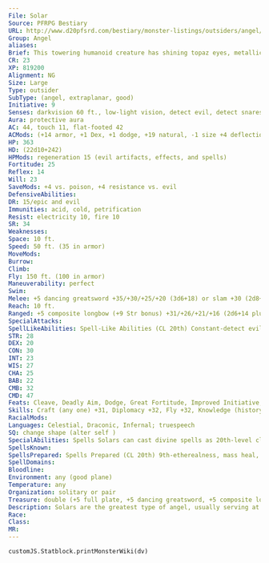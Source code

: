 ```yaml
---
File: Solar
Source: PFRPG Bestiary
URL: http://www.d20pfsrd.com/bestiary/monster-listings/outsiders/angel/solar
Group: Angel
aliases: 
Brief: This towering humanoid creature has shining topaz eyes, metallic skin, and three pairs of white wings.
CR: 23
XP: 819200
Alignment: NG
Size: Large
Type: outsider
SubType: (angel, extraplanar, good)
Initiative: 9
Senses: darkvision 60 ft., low-light vision, detect evil, detect snares and pits, true seeing; Perception +33
Aura: protective aura
AC: 44, touch 11, flat-footed 42
ACMods: (+14 armor, +1 Dex, +1 dodge, +19 natural, -1 size +4 deflection vs. evil)
HP: 363
HD: (22d10+242)
HPMods: regeneration 15 (evil artifacts, effects, and spells)
Fortitude: 25
Reflex: 14
Will: 23
SaveMods: +4 vs. poison, +4 resistance vs. evil
DefensiveAbilities: 
DR: 15/epic and evil
Immunities: acid, cold, petrification
Resist: electricity 10, fire 10
SR: 34
Weaknesses: 
Space: 10 ft.
Speed: 50 ft. (35 in armor)
MoveMods: 
Burrow: 
Climb: 
Fly: 150 ft. (100 in armor)
Maneuverability: perfect
Swim: 
Melee: +5 dancing greatsword +35/+30/+25/+20 (3d6+18) or slam +30 (2d8+13)
Reach: 10 ft.
Ranged: +5 composite longbow (+9 Str bonus) +31/+26/+21/+16 (2d6+14 plus slaying arrow)
SpecialAttacks: 
SpellLikeAbilities: Spell-Like Abilities (CL 20th) Constant-detect evil, detect snares and pits, discern lies (DC 21), true seeing At Will-aid, animate objects, commune, continual flame, dimensional anchor, greater dispel magic, holy smite (DC 21), imprisonment (DC 26), invisibility (self only), lesser restoration, remove curse, remove disease, remove fear, resist energy, summon monster VII, speak with dead (DC 20), waves of fatigue 3/day-blade barrier (DC 23), earthquake (DC 25), heal, mass charm monster (DC 25), permanency, resurrection, waves of exhaustion 1/day-greater restoration, power word blind, power word kill, power word stun, prismatic spray (DC 24), wish
STR: 28
DEX: 20
CON: 30
INT: 23
WIS: 27
CHA: 25
BAB: 22
CMB: 32
CMD: 47
Feats: Cleave, Deadly Aim, Dodge, Great Fortitude, Improved Initiative, Improved Sunder, Iron Will, Lightning Reflexes, Mobility, Power Attack, Toughness
Skills: Craft (any one) +31, Diplomacy +32, Fly +32, Knowledge (history) +31, Knowledge (nature) +31, Knowledge (planes) +31, Knowledge (religion) +31, Perception +33, Sense Motive +33, Spellcraft +31, Stealth +21, Survival +31
RacialMods: 
Languages: Celestial, Draconic, Infernal; truespeech
SQ: change shape (alter self )
SpecialAbilities: Spells Solars can cast divine spells as 20th-level clerics. They do not gain access to domains or other cleric abilities. Slaying Arrow (Su) A solar's bow needs no ammunition, and automatically creates a slaying arrow of the solar's choice when drawn.
SpellsKnown: 
SpellsPrepared: Spells Prepared (CL 20th) 9th-etherealness, mass heal, miracle, storm of vengeance (DC 27) 8th-fire storm (DC 26), holy aura (2) (DC 26), mass cure critical wounds (2) 7th-destruction (DC 25), dictum (DC 25), ethereal jaunt, holy word (DC 25), regenerate 6th-banishment (DC 24), heroes' feast, mass cure moderate wounds, undeath to death (DC 24), word of recall 5th-break enchantment, breath of life, dispel evil (DC 23), plane shift (DC 23), righteous might, symbol of sleep (DC 23) 4th-cure critical wounds (3), death ward, dismissal (DC 22), neutralize poison (2) (DC 22) 3rd-cure serious wounds, daylight, invisibility purge, magic circle against evil, prayer, protection from energy, wind wall 2nd-align weapon, bear's endurance, bull's strength, consecrate, cure moderate wounds (2), eagle's splendor 1st-bless, cure light wounds (3), divine favor, entropic shield, shield of faith 0 (at will)-detect magic, purify food and drink, stabilize, virtue
SpellDomains: 
Bloodline: 
Environment: any (good plane)
Temperature: any
Organization: solitary or pair
Treasure: double (+5 full plate, +5 dancing greatsword, +5 composite longbow [+9 Str bonus])
Description: Solars are the greatest type of angel, usually serving at the right hand of a deity or championing a cause that benefits an entire world or plane. A typical solar looks roughly human, though some physically resemble other humanoid races and a rare few have even more unusual forms. A solar stands about 9 feet tall and weighs about 500 pounds, with a strong, commanding voice that is impossible to ignore. Most have silvery or golden skin. Blessed with an array of magical powers and the spellcasting abilities of the most powerful clerics, solars are powerful opponents capable of single-handedly slaying mighty evils. They are the greatest trackers among the celestials, the most masterful of which are said to be able to track the days-old wake of a pit fiend flying through the Astral Plane. Some take on the mantle of monster-slayers and hunt powerful fiends and undead such as devourers, night hags, night shades, and pit fiends, even making forays into the evil planes and the Negative Energy Plane to destroy these creatures at their source before they can bring harm to mortals. A few very old solars have succeeded at this task and bear slayer-names of dread creatures that are now extinct by the solar's hand. Solars accept roles as guardians, usually of fundamental supernatural concepts, or objects or creatures of great importance. On one world, a group of solars patrols the energy conduits of the sun, alert for any attempts by evil races such as drow to snuff out the light and bring eternal darkness. On another, seven solars stand watch over seven mystical chains keeping evil gods bound within a prison demiplane. On yet another, a solar with a flaming sword stands watch over the original mortal paradise so that no creature may enter. In worlds where the gods cannot take physical form, they send solars to be their prophets and gurus (often pretending to be mortals), laying the foundation for cults that grow to become great religions. Likewise, in worlds oppressed by evil, solars are the secret priests who bring hope to the downtrodden, or in some cases allow themselves to be martyred so that their holy essence can explode outward to land and grow in the hearts of great heroes-to-be. Though they are not gods, the solars' power approaches that of demigods, and they often have an advisory role for younger or weaker deities. In some polytheistic faiths, mortals worship one or more solars as aspects or near-equal servants of the true deities-never without the deity's approval-or consider notable solars to be offspring, consorts, lovers, or spouses of true deities (which they may be, depending on the deity). Unlike other angels, most solars are created from an amalgam of good souls and raw divine energy to directly serve the gods, but an increasing number of these powerful angels have been "promoted" to their existence as solars from lesser creatures like planetars or devas. A few rare and powerful good souls ascend directly to the status of solar. The oldest solars predate mortality and are among the gods' first creations. These strange solars are paragons of their kind and have little direct interaction with mortals, focusing on the protection or destruction of abstract concepts such as gravity, dark matter, entropy, and primordial evil. Solars who spend a long time in the Material Plane, especially those in the guise of mortals, are sometimes the source of halfcelestial or aasimar bloodlines in mortal families, due either to romantic dalliances or simply the mortals' proximity to celestial energy. Actual offspring are rare, and when they occur, it is always a mortal mother that bears the child-while solars can appear as either sex, the gods have not granted them the capacity for pregnancy or motherhood. Indeed, this fundamental truth is often what drives a solar to seek out a mortal lover. Since begetting a child upon a mortal is generally frowned upon by other solars, a solar father rarely interacts directly with the fate of his lover or child, so as to avoid bringing shame upon himself or his responsibilities. Yet such solars still watch over their progeny from afar, and in times of peril, they might even be moved to intercede to aid one of their endangered children, albiet in subtle and mysterious ways. All angels respect the power and wisdom of solars, and though these mightiest of angels usually work alone, they sometimes command multiple armies led by planetars, acting as great field marshals for massive incursions against the legions of Hell or the hordes of the Abyss.
Race: 
Class: 
MR: 
---
```

```dataviewjs
customJS.Statblock.printMonsterWiki(dv)
```

